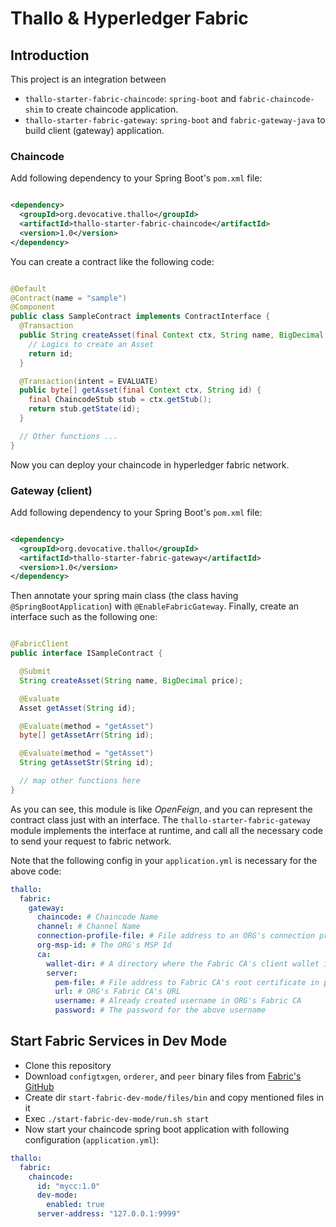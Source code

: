# Thallo & Hyperledger Fabric

## Introduction

This project is an integration between

- `thallo-starter-fabric-chaincode`: `spring-boot` and `fabric-chaincode-shim` to create chaincode application.
- `thallo-starter-fabric-gateway`: `spring-boot` and `fabric-gateway-java` to build client (gateway) application.

### Chaincode

Add following dependency to your Spring Boot's `pom.xml` file:

```xml

<dependency>
  <groupId>org.devocative.thallo</groupId>
  <artifactId>thallo-starter-fabric-chaincode</artifactId>
  <version>1.0</version>
</dependency>
```

You can create a contract like the following code:

```java

@Default
@Contract(name = "sample")
@Component
public class SampleContract implements ContractInterface {
  @Transaction
  public String createAsset(final Context ctx, String name, BigDecimal price) {
    // Logics to create an Asset
    return id;
  }

  @Transaction(intent = EVALUATE)
  public byte[] getAsset(final Context ctx, String id) {
    final ChaincodeStub stub = ctx.getStub();
    return stub.getState(id);
  }

  // Other functions ...
}
```

Now you can deploy your chaincode in hyperledger fabric network.

### Gateway (client)

Add following dependency to your Spring Boot's `pom.xml` file:

```xml

<dependency>
  <groupId>org.devocative.thallo</groupId>
  <artifactId>thallo-starter-fabric-gateway</artifactId>
  <version>1.0</version>
</dependency>
```

Then annotate your spring main class (the class having `@SpringBootApplication`) with `@EnableFabricGateway`. Finally,
create an interface such as the following one:

```java

@FabricClient
public interface ISampleContract {

  @Submit
  String createAsset(String name, BigDecimal price);

  @Evaluate
  Asset getAsset(String id);

  @Evaluate(method = "getAsset")
  byte[] getAssetArr(String id);

  @Evaluate(method = "getAsset")
  String getAssetStr(String id);

  // map other functions here
}
```

As you can see, this module is like _OpenFeign_, and you can represent the contract class just with an interface.
The `thallo-starter-fabric-gateway` module implements the interface at runtime, and call all the necessary code to send
your request to fabric network.

Note that the following config in your `application.yml` is necessary for the above code:

```yaml
thallo:
  fabric:
    gateway:
      chaincode: # Chaincode Name
      channel: # Channel Name
      connection-profile-file: # File address to an ORG's connection profile 
      org-msp-id: # The ORG's MSP Id
      ca:
        wallet-dir: # A directory where the Fabric CA's client wallet is created
        server:
          pem-file: # File address to Fabric CA's root certificate in pem format 
          url: # ORG's Fabric CA's URL
          username: # Already created username in ORG's Fabric CA
          password: # The password for the above username
```

## Start Fabric Services in Dev Mode

- Clone this repository
- Download `configtxgen`, `orderer`, and `peer` binary files
  from [Fabric's GitHub](https://github.com/hyperledger/fabric/releases)
- Create dir `start-fabric-dev-mode/files/bin` and copy mentioned files in it
- Exec `./start-fabric-dev-mode/run.sh start`
- Now start your chaincode spring boot application with following configuration (`application.yml`):

```yaml
thallo:
  fabric:
    chaincode:
      id: "mycc:1.0"
      dev-mode:
        enabled: true
      server-address: "127.0.0.1:9999"
```